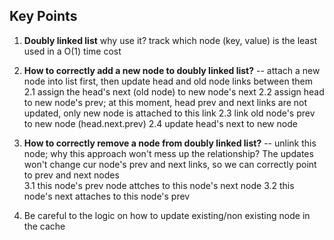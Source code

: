 ## Key Points
1. **Doubly linked list**
why use it? track which node (key, value) is the least used in a O(1) time cost

2. **How to correctly add a new node to doubly linked list?** 
-- attach a new node into list first, then update head and old node links between them  
2.1 assign the head's next (old node) to new node's next
2.2 assign head to new node's prev; at this moment, head prev and next links are not updated, only new node is attached to this link
2.3 link old node's prev to new node (head.next.prev)
2.4 update head's next to new node 

3. **How to correctly remove a node from doubly linked list?**
-- unlink this node; why this approach won't mess up the relationship? The updates won't change cur node's prev and next links, so we can correctly point to prev and next nodes  
3.1 this node's prev node attches to this node's next node
3.2 this node's next attaches to this node's prev

4. Be careful to the logic on how to update existing/non existing node in the cache 